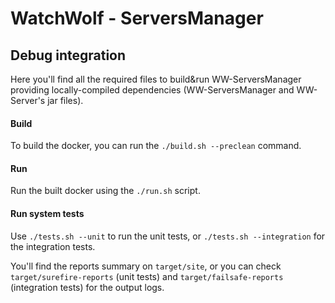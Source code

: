 # WatchWolf - ServersManager
## Debug integration

Here you'll find all the required files to build&run WW-ServersManager providing locally-compiled dependencies (WW-ServersManager and WW-Server's jar files).

#### Build

To build the docker, you can run the `./build.sh --preclean` command.

#### Run

Run the built docker using the `./run.sh` script.

#### Run system tests

Use `./tests.sh --unit` to run the unit tests, or `./tests.sh --integration` for the integration tests.

You'll find the reports summary on `target/site`, or you can check `target/surefire-reports` (unit tests) and `target/failsafe-reports` (integration tests) for the output logs.